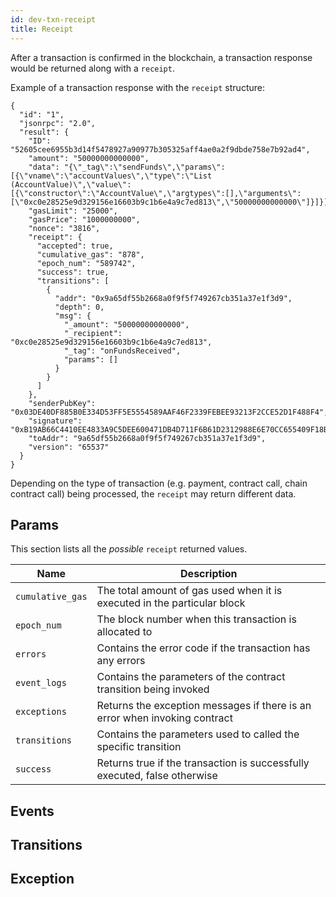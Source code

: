 ```yaml
---
id: dev-txn-receipt
title: Receipt
---
```

After a transaction is confirmed in the blockchain, a transaction response would be returned along with a `receipt`.

Example of a transaction response with the `receipt` structure:
```
{
  "id": "1",
  "jsonrpc": "2.0",
  "result": {
    "ID": "52605cee6955b3d14f5478927a90977b305325aff4ae0a2f9dbde758e7b92ad4",
    "amount": "50000000000000",
    "data": "{\"_tag\":\"sendFunds\",\"params\":[{\"vname\":\"accountValues\",\"type\":\"List (AccountValue)\",\"value\":[{\"constructor\":\"AccountValue\",\"argtypes\":[],\"arguments\":[\"0xc0e28525e9d329156e16603b9c1b6e4a9c7ed813\",\"50000000000000\"]}]}]}",
    "gasLimit": "25000",
    "gasPrice": "1000000000",
    "nonce": "3816",
    "receipt": {
      "accepted": true,
      "cumulative_gas": "878",
      "epoch_num": "589742",
      "success": true,
      "transitions": [
        {
          "addr": "0x9a65df55b2668a0f9f5f749267cb351a37e1f3d9",
          "depth": 0,
          "msg": {
            "_amount": "50000000000000",
            "_recipient": "0xc0e28525e9d329156e16603b9c1b6e4a9c7ed813",
            "_tag": "onFundsReceived",
            "params": []
          }
        }
      ]
    },
    "senderPubKey": "0x03DE40DF885B0E334D53FF5E5554589AAF46F2339FEBEE93213F2CCE52D1F488F4",
    "signature": "0xB19AB66C4410EE4833A9C5DEE600471DB4D711F6B61D2312988E6E70CC655409F18BB42BB6940B6263C8EA5CE08CAEC06111BDF19BE00D7E15F25515CAA45DAA",
    "toAddr": "9a65df55b2668a0f9f5f749267cb351a37e1f3d9",
    "version": "65537"
  }
}
```
Depending on the type of transaction (e.g. payment, contract call, chain contract call) being processed, the `receipt` may return different data.

## Params
This section lists all the _possible_  `receipt` returned values.

| Name             | Description                                                                |
| ---------------- | ---------------------------------------------------------------------------|
| `cumulative_gas` | The total amount of gas used when it is executed in the particular block   |
| `epoch_num`      | The block number when this transaction is allocated to                     |
| `errors`         | Contains the error code if the transaction has any errors                  |
| `event_logs`     | Contains the parameters of the contract transition being invoked           |
| `exceptions`     | Returns the exception messages if there is an error when invoking contract |  
| `transitions`    | Contains the parameters used to called the specific transition             |
| `success`        | Returns true if the transaction is successfully executed, false otherwise  |

## Events

## Transitions
## Exception

